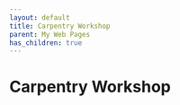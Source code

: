 ```yaml
---
layout: default
title: Carpentry Workshop
parent: My Web Pages
has_children: true
---
```


# Carpentry Workshop